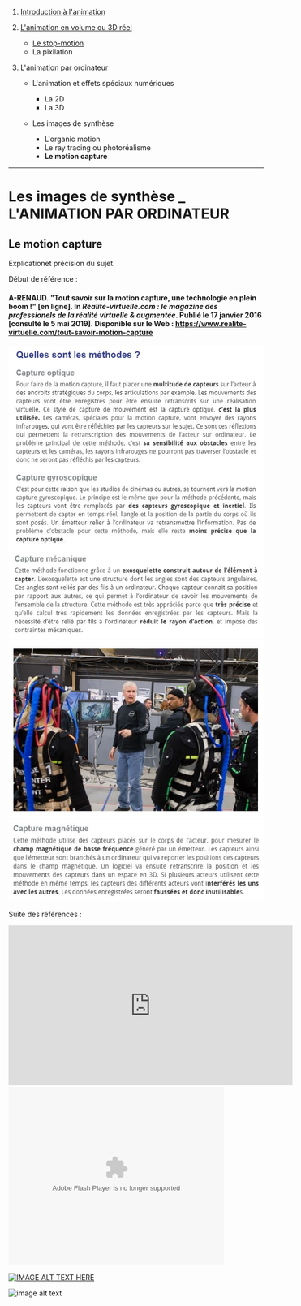 1. [Introduction à l'animation](index.md)

1. [L'animation en volume ou 3D réel](envolume.md)

    - [Le stop-motion](stopmotion.md)
    - La pixilation
    
2. L'animation par ordinateur

    - L'animation et effets spéciaux numériques
    
        * La 2D
        * La 3D
        
    - Les images de synthèse
    
        * L'organic motion
        * Le ray tracing ou photoréalisme
        * **Le motion capture**
        
---------------------------------------------------

# Les images de synthèse _ L'ANIMATION PAR ORDINATEUR

## Le motion capture

Explicationet précision du sujet.

Début de référence :

#### A-RENAUD. "Tout savoir sur la motion capture, une technologie en plein boom !" [en ligne]. In _Réalité-virtuelle.com : le magazine des professionels de la réalité virtuelle & augmentée_. Publié le 17 janvier 2016 [consulté le 5 mai 2019]. Disponible sur le Web : <https://www.realite-virtuelle.com/tout-savoir-motion-capture>

![Le motion capture, les différentes méthodes.](images/motioncapturetech.JPG "Le motion capture, les différentes méthodes.")
![Le motion capture, les différentes méthodes.](images/motioncapturetech2.JPG "Le motion capture, les différentes méthodes.")
![Le motion capture, les différentes méthodes.](images/motioncapturetech3.JPG "Le motion capture, les différentes méthodes.")
![Le motion capture, les différentes méthodes.](images/motioncapturetech4.JPG "Le motion capture, les différentes méthodes.")

Suite des références :

<iframe width="560" height="315"
src="https://www.youtube.com/watch?v=v7uH_ThCCOA" 
frameborder="0" 
allow="accelerometer; autoplay; encrypted-media; gyroscope; picture-in-picture" 
allowfullscreen></iframe>

<object width="425" height="350">
  <param name="movie" value="https://www.youtube.com/watch?v=v7uH_ThCCOA"/>
  <param name="wmode" value="transparent"/>
  <embed src="https://www.youtube.com/watch?v=v7uH_ThCCOA"
         type="application/x-shockwave-flash"
         wmode="transparent" width="425" height="350"/>
</object>

[![IMAGE ALT TEXT HERE](https://www.youtube.com/watch?v=v7uH_ThCCOA)](https://www.youtube.com/watch?v=v7uH_ThCCOA)

![image alt text](https://www.youtube.com/watch?v=v7uH_ThCCOA)
